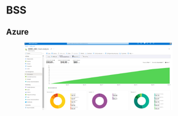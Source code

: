 # BSS

## Azure

<p align="middle">
    <img src="/Docs/Images/BSS/BSS.png" alt="BSS" width="80%" height="80%">
</p>

